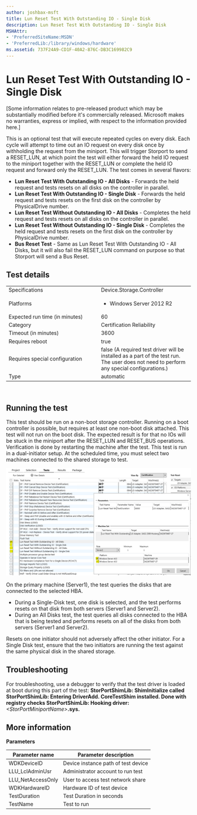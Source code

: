 ```yaml
---
author: joshbax-msft
title: Lun Reset Test With Outstanding IO - Single Disk
description: Lun Reset Test With Outstanding IO - Single Disk
MSHAttr:
- 'PreferredSiteName:MSDN'
- 'PreferredLib:/library/windows/hardware'
ms.assetid: 737F24A9-CD1F-40A2-876C-DB3C169982C9
---
```


# Lun Reset Test With Outstanding IO - Single Disk


\[Some information relates to pre-released product which may be substantially modified before it's commercially released. Microsoft makes no warranties, express or implied, with respect to the information provided here.\]

This is an optional test that will execute repeated cycles on every disk. Each cycle will attempt to time out an IO request on every disk once by withholding the request from the miniport. This will trigger Storport to send a RESET\_LUN, at which point the test will either forward the held IO request to the miniport together with the RESET\_LUN or complete the held IO request and forward only the RESET\_LUN. The test comes in several flavors:

-   **Lun Reset Test With Outstanding IO - All Disks** - Forwards the held request and tests resets on all disks on the controller in parallel.
-   **Lun Reset Test With Outstanding IO - Single Disk** - Forwards the held request and tests resets on the first disk on the controller by PhysicalDrive number.
-   **Lun Reset Test Without Outstanding IO - All Disks** - Completes the held request and tests resets on all disks on the controller in parallel.
-   **Lun Reset Test Without Outstanding IO - Single Disk** - Completes the held request and tests resets on the first disk on the controller by PhysicalDrive number.
-   **Bus Reset Test** - Same as Lun Reset Test With Outstanding IO - All Disks, but it will also fail the RESET\_LUN command on purpose so that Storport will send a Bus Reset.

## Test details


<table>
<colgroup>
<col width="50%" />
<col width="50%" />
</colgroup>
<tbody>
<tr class="odd">
<td>Specifications</td>
<td>Device.Storage.Controller</td>
</tr>
<tr class="even">
<td>Platforms</td>
<td><ul>
<li>Windows Server 2012 R2</li>
</ul></td>
</tr>
<tr class="odd">
<td>Expected run time (in minutes)</td>
<td>60</td>
</tr>
<tr class="even">
<td>Category</td>
<td>Certification Reliability</td>
</tr>
<tr class="odd">
<td>Timeout (in minutes)</td>
<td>3600</td>
</tr>
<tr class="even">
<td>Requires reboot</td>
<td>true</td>
</tr>
<tr class="odd">
<td>Requires special configuration</td>
<td>false (A required test driver will be installed as a part of the test run. The user does not need to perform any special configurations.)</td>
</tr>
<tr class="even">
<td>Type</td>
<td>automatic</td>
</tr>
</tbody>
</table>

 

## Running the test


This test should be run on a non-boot storage controller. Running on a boot controller is possible, but requires at least one non-boot disk attached. This test will not run on the boot disk. The expected result is for that no IOs will be stuck in the miniport after the RESET\_LUN and RESET\_BUS operations. Verification is done by restarting the machine after the test. This test is run in a dual-initiator setup. At the scheduled time, you must select two machines connected to the shared storage to test.

![](images/bus-reset-test-1.png)

On the primary machine (Server1), the test queries the disks that are connected to the selected HBA.

-   During a Single-Disk test, one disk is selected, and the test performs resets on that disk from both servers (Server1 and Server2).
-   During an All Disks test, the test queries all disks connected to the HBA that is being tested and performs resets on all of the disks from both servers (Server1 and Server2).

Resets on one initiator should not adversely affect the other initiator. For a Single Disk test, ensure that the two initiators are running the test against the same physical disk in the shared storage.

## Troubleshooting


For troubleshooting, use a debugger to verify that the test driver is loaded at boot during this part of the test: **StorPortShimLib: ShimInitialize called StorPortShimLib: Entering DriverAdd. CoreTestShim installed. Done with registry checks StorPortShimLib: Hooking driver:** *&lt;StorPortMiniportName&gt;***.sys.**

## More information


**Parameters**

| Parameter name     | Parameter description               |
|--------------------|-------------------------------------|
| WDKDeviceID        | Device instance path of test device |
| LLU\_LclAdminUsr   | Administrator account to run test   |
| LLU\_NetAccessOnly | User to access test network share   |
| WDKHardwareID      | Hardware ID of test device          |
| TestDuration       | Test Duration in seconds            |
| TestName           | Test to run                         |

 

 

 






